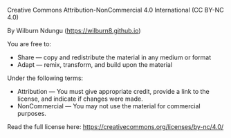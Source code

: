 Creative Commons Attribution-NonCommercial 4.0 International (CC BY-NC 4.0)

By Wilburn Ndungu (https://wilburn8.github.io)

You are free to:
- Share — copy and redistribute the material in any medium or format
- Adapt — remix, transform, and build upon the material

Under the following terms:
- Attribution — You must give appropriate credit, provide a link to the license, and indicate if changes were made.
- NonCommercial — You may not use the material for commercial purposes.

Read the full license here:
https://creativecommons.org/licenses/by-nc/4.0/
